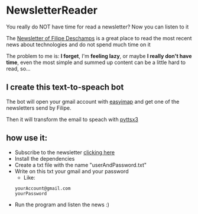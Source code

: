 # NewsletterReader
You really do NOT have time for read a newsletter? Now you can listen to it

The [Newsletter of Filipe Deschamps](https://filipedeschamps.com.br/newsletter)
is a great place to read the most recent news about technologies and do not spend much time on it


The problem to me is: **I forget**, I'm **feeling lazy**, or maybe **I really don't have time**,
even the most simple and summed up content can be a little hard to read, so...

## I create this text-to-speach bot
The bot will open your gmail account with [easyimap](https://pypi.org/project/easyimap/) and get one of the newsletters send by Filipe.

Then it will transform the email to speach with [pyttsx3](https://pypi.org/project/pyttsx3/)

## how use it:
- Subscribe to the newsletter [clicking here](https://filipedeschamps.com.br/newsletter)
- Install the dependencies
- Create a txt file with the name "userAndPassword.txt"
- Write on this txt your gmail and your password
  - Like: 
  ``` 
  yourAccount@gmail.com
  yourPassword    
  ```
- Run the program and listen the news :)
